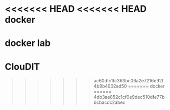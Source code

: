 <<<<<<< HEAD
<<<<<<< HEAD
docker
======

docker lab
=======
ClouDIT
=======
>>>>>>> ac60dfc1fc363bc06a2e7216e92f4b9b4902ad50
=======
docker
======
>>>>>>> 4db3ae852c1cf0e9dec510dfe77bbcbacdc2abec
